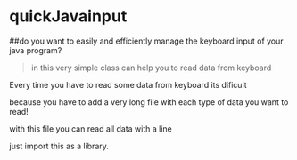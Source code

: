 # quickJavainput

##do you want to easily and efficiently manage the keyboard input of your java program?

  > in this very simple class can help you to read data from keyboard 
  
  Every time you have to read some data from keyboard its dificult 
  
  because you have to add a very long file with each type of data you want to read!
  
  with this file you can read all data with a line 
  
  just import this as a library.
